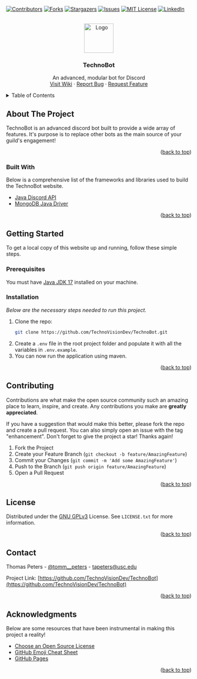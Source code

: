 <div id="top"></div>
<!--
*** Thanks for checking out the Best-README-Template. If you have a suggestion
*** that would make this better, please fork the repo and create a pull request
*** or simply open an issue with the tag "enhancement".
*** Don't forget to give the project a star!
*** Thanks again! Now go create something AMAZING! :D
-->



<!-- PROJECT SHIELDS -->
<!--
*** I'm using markdown "reference style" links for readability.
*** Reference links are enclosed in brackets [ ] instead of parentheses ( ).
*** See the bottom of this document for the declaration of the reference variables
*** for contributors-url, forks-url, etc. This is an optional, concise syntax you may use.
*** https://www.markdownguide.org/basic-syntax/#reference-style-links
-->
[![Contributors][contributors-shield]][contributors-url]
[![Forks][forks-shield]][forks-url]
[![Stargazers][stars-shield]][stars-url]
[![Issues][issues-shield]][issues-url]
[![MIT License][license-shield]][license-url]
[![LinkedIn][linkedin-shield]][linkedin-url]



<!-- PROJECT LOGO -->
<br />
<div align="center">
  <a href="https://github.com/TechnoVisionDev/TechnoBot">
    <img src="https://i.imgur.com/EXlIpl3.png" alt="Logo" width="80" height="80">
  </a>

  <h3 align="center">TechnoBot</h3>

  <p align="center">
    An advanced, modular bot for Discord
    <br />
    <a href="https://github.com/TechnoVisionDev/TechnoBot/wiki">Visit Wiki</a>
    ·
    <a href="https://github.com/TechnoVisionDev/TechnoBot/issues">Report Bug</a>
    ·
    <a href="https://github.com/TechnoVisionDev/TechnoBot/issues">Request Feature</a>
  </p>
</div>



<!-- TABLE OF CONTENTS -->
<details>
  <summary>Table of Contents</summary>
  <ol>
    <li>
      <a href="#about-the-project">About The Project</a>
      <ul>
        <li><a href="#built-with">Built With</a></li>
      </ul>
    </li>
    <li>
      <a href="#getting-started">Getting Started</a>
      <ul>
        <li><a href="#prerequisites">Prerequisites</a></li>
        <li><a href="#installation">Installation</a></li>
      </ul>
    </li>
    <li><a href="#contributing">Contributing</a></li>
    <li><a href="#license">License</a></li>
    <li><a href="#contact">Contact</a></li>
    <li><a href="#acknowledgments">Acknowledgments</a></li>
  </ol>
</details>



<!-- ABOUT THE PROJECT -->
## About The Project

TechnoBot is an advanced discord bot built to provide a wide array of features. It's purpose is to replace other bots as the main source of your guild's engagement!

<p align="right">(<a href="#top">back to top</a>)</p>



### Built With

Below is a comprehensive list of the frameworks and libraries used to build the TechnoBot website.

* [Java Discord API](https://github.com/DV8FromTheWorld/JDA)
* [MongoDB Java Driver](https://mongodb.github.io/mongo-java-driver)

<p align="right">(<a href="#top">back to top</a>)</p>



<!-- GETTING STARTED -->
## Getting Started

To get a local copy of this website up and running, follow these simple steps.

### Prerequisites

You must have [Java JDK 17](https://www.oracle.com/java/technologies/downloads/) installed on your machine.

### Installation

_Below are the necessary steps needed to run this project._

1. Clone the repo:
   ```sh
   git clone https://github.com/TechnoVisionDev/TechnoBot.git
   ```
2. Create a `.env` file in the root project folder and populate it with all the variables in `.env.example`.
3. You can now run the application using maven.

<p align="right">(<a href="#top">back to top</a>)</p>



<!-- CONTRIBUTING -->
## Contributing

Contributions are what make the open source community such an amazing place to learn, inspire, and create. Any contributions you make are **greatly appreciated**.

If you have a suggestion that would make this better, please fork the repo and create a pull request. You can also simply open an issue with the tag "enhancement".
Don't forget to give the project a star! Thanks again!

1. Fork the Project
2. Create your Feature Branch (`git checkout -b feature/AmazingFeature`)
3. Commit your Changes (`git commit -m 'Add some AmazingFeature'`)
4. Push to the Branch (`git push origin feature/AmazingFeature`)
5. Open a Pull Request

<p align="right">(<a href="#top">back to top</a>)</p>



<!-- LICENSE -->
## License

Distributed under the [GNU GPLv3](https://www.gnu.org/) License. See `LICENSE.txt` for more information.

<p align="right">(<a href="#top">back to top</a>)</p>



<!-- CONTACT -->
## Contact

Thomas Peters - [@tomm__peters](https://twitter.com/tomm__peters) - tapeters@usc.edu

Project Link: [https://github.com/TechnoVisionDev/TechnoBot](https://github.com/TechnoVisionDev/TechnoBot)

<p align="right">(<a href="#top">back to top</a>)</p>



<!-- ACKNOWLEDGMENTS -->
## Acknowledgments

Below are some resources that have been instrumental in making this project a reality!

* [Choose an Open Source License](https://choosealicense.com)
* [GitHub Emoji Cheat Sheet](https://www.webpagefx.com/tools/emoji-cheat-sheet)
* [GitHub Pages](https://pages.github.com)

<p align="right">(<a href="#top">back to top</a>)</p>



<!-- MARKDOWN LINKS & IMAGES -->
<!-- https://www.markdownguide.org/basic-syntax/#reference-style-links -->
[contributors-shield]: https://img.shields.io/github/contributors/TechnoVisionDev/TechnoBot-Dashboard.svg?style=for-the-badge
[contributors-url]: https://github.com/TechnoVisionDev/TechnoBot-Dashboard/graphs/contributors
[forks-shield]: https://img.shields.io/github/forks/TechnoVisionDev/TechnoBot-Dashboard.svg?style=for-the-badge
[forks-url]: https://github.com/TechnoVisionDev/TechnoBot-Dashboard/network/members
[stars-shield]: https://img.shields.io/github/stars/TechnoVisionDev/TechnoBot-Dashboard.svg?style=for-the-badge
[stars-url]: https://github.com/TechnoVisionDev/TechnoBot-Dashboard/stargazers
[issues-shield]: https://img.shields.io/github/issues/TechnoVisionDev/TechnoBot-Dashboard.svg?style=for-the-badge
[issues-url]: https://github.com/TechnoVisionDev/TechnoBot-Dashboard/issues
[license-shield]: https://img.shields.io/github/license/TechnoVisionDev/TechnoBot-Dashboard.svg?style=for-the-badge
[license-url]: https://github.com/TechnoVisionDev/TechnoBot-Dashboard/blob/main/LICENSE
[linkedin-shield]: https://img.shields.io/badge/-LinkedIn-black.svg?style=for-the-badge&logo=linkedin&colorB=555
[linkedin-url]: https://linkedin.com/in/thomaspeters
[product-screenshot]: src/main/webapp/assets/github/screenshot.png
